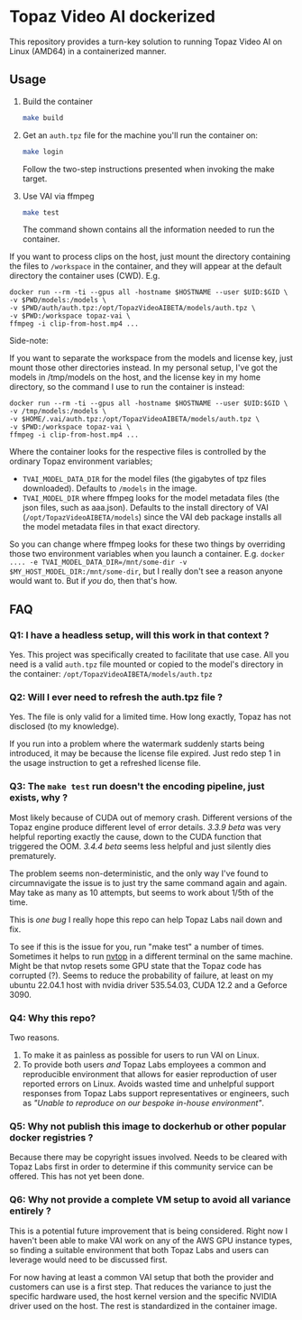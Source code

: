 # Topaz Video AI dockerized

This repository provides a turn-key solution to running Topaz Video AI on Linux (AMD64) in a containerized manner.

## Usage
1. Build the container


   ```sh
   make build
   ```

2. Get an `auth.tpz` file for the machine you'll run the container on:

   ```sh
   make login
   ```

   Follow the two-step instructions presented when invoking the make target.

3. Use VAI via ffmpeg

   ```sh
   make test
   ```

   The command shown contains all the information needed to run the container.

If you want to process clips on the host, just mount the directory containing the files to `/workspace` in the container, and they will appear at the default directory the container uses (CWD).
E.g.

```
docker run --rm -ti --gpus all -hostname $HOSTNAME --user $UID:$GID \
-v $PWD/models:/models \
-v $PWD/auth/auth.tpz:/opt/TopazVideoAIBETA/models/auth.tpz \
-v $PWD:/workspace topaz-vai \
ffmpeg -i clip-from-host.mp4 ...
```

Side-note:

If you want to separate the workspace from the models and license key, just mount those other directories instead.
In my personal setup, I've got the models in /tmp/models on the host, and the license key in my home directory, so the command I use to run the container is instead:

```
docker run --rm -ti --gpus all -hostname $HOSTNAME --user $UID:$GID \
-v /tmp/models:/models \
-v $HOME/.vai/auth.tpz:/opt/TopazVideoAIBETA/models/auth.tpz \
-v $PWD:/workspace topaz-vai \
ffmpeg -i clip-from-host.mp4 ...
```

Where the container looks for the respective files is controlled by the ordinary Topaz environment variables;

* `TVAI_MODEL_DATA_DIR` for the model files (the gigabytes of tpz files downloaded). Defaults to `/models` in the image.
* `TVAI_MODEL_DIR` where ffmpeg looks for the model metadata files (the json files, such as aaa.json). Defaults to the install directory of VAI (`/opt/TopazVideoAIBETA/models`) since the VAI deb package installs all the model metadata files in that exact directory.

So you can change where ffmpeg looks for these two things by overriding those two environment variables when you launch a container. E.g. `docker .... -e TVAI_MODEL_DATA_DIR=/mnt/some-dir -v $MY_HOST_MODEL_DIR:/mnt/some-dir`, but I really don't see a reason anyone would want to. But if _you_ do, then that's how.

## FAQ

### Q1: I have a headless setup, will this work in that context ?

Yes. This project was specifically created to facilitate that use case.
All you need is a valid `auth.tpz` file mounted or copied to the model's directory in the container: `/opt/TopazVideoAIBETA/models/auth.tpz`

### Q2: Will I ever need to refresh the auth.tpz file ?
Yes. The file is only valid for a limited time. How long exactly, Topaz has not disclosed (to my knowledge).

If you run into a problem where the watermark suddenly starts being introduced, it may be because the license file expired. Just redo step 1 in the usage instruction to get a refreshed license file.

### Q3: The `make test` run doesn't the encoding pipeline, just exists, why ?

Most likely because of CUDA out of memory crash. Different versions of the Topaz engine produce different level of error details. _3.3.9 beta_ was very helpful reporting exactly the cause, down to the CUDA function that triggered the OOM. _3.4.4 beta_ seems less helpful and just silently dies prematurely.

The problem seems non-deterministic, and the only way I've found to circumnavigate the issue is to just try the same command again and again. May take as many as 10 attempts, but seems to work about 1/5th of the time.

This is _one bug_ I really hope this repo can help Topaz Labs nail down and fix.

To see if this is the issue for you, run "make test" a number of times. Sometimes it helps to run [nvtop](https://github.com/Syllo/nvtop) in a different terminal on the same machine. Might be that nvtop resets some GPU state that the Topaz code has corrupted (?). Seems to reduce the probability of failure, at least on my ubuntu 22.04.1 host with nvidia driver 535.54.03, CUDA 12.2 and a Geforce 3090.

### Q4: Why this repo?
Two reasons. 

1. To make it as painless as possible for users to run VAI on Linux.
2. To provide both users _and_ Topaz Labs employees a common and reproducible environment that allows for easier reproduction of user reported errors on Linux. Avoids wasted time and unhelpful support responses from Topaz Labs support representatives or engineers, such as _"Unable to reproduce on our bespoke in-house environment"_.

### Q5: Why not publish this image to dockerhub or other popular docker registries ?

Because there may be copyright issues involved. Needs to be cleared with Topaz Labs first in order to determine if this community service can be offered. This has not yet been done.

### Q6: Why not provide a complete VM setup to avoid all variance entirely ?

This is a potential future improvement that is being considered. Right now I haven't been able to make VAI work on any of the AWS GPU instance types, so finding a suitable environment that both Topaz Labs and users can leverage would need to be discussed first. 

For now having at least a common VAI setup that both the provider and customers can use is a first step. That reduces the variance to just the specific hardware used, the host kernel version and the specific NVIDIA driver used on the host. The rest is standardized in the container image.
